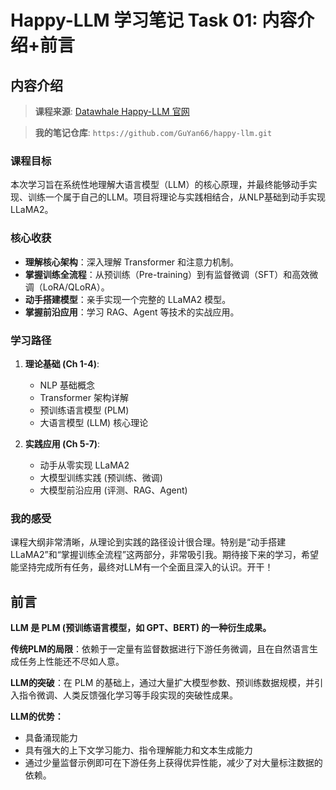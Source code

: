 # Happy-LLM 学习笔记 Task 01: 内容介绍+前言 

## 内容介绍

> **课程来源**: [Datawhale Happy-LLM 官网](https://datawhalechina.github.io/happy-llm/)

> **我的笔记仓库**: `https://github.com/GuYan66/happy-llm.git`

### 课程目标

本次学习旨在系统性地理解大语言模型（LLM）的核心原理，并最终能够动手实现、训练一个属于自己的LLM。项目将理论与实践相结合，从NLP基础到动手实现LLaMA2。

### 核心收获

- **理解核心架构**：深入理解 Transformer 和注意力机制。
- **掌握训练全流程**：从预训练（Pre-training）到有监督微调（SFT）和高效微调（LoRA/QLoRA）。
- **动手搭建模型**：亲手实现一个完整的 LLaMA2 模型。
- **掌握前沿应用**：学习 RAG、Agent 等技术的实战应用。

### 学习路径

1.  **理论基础 (Ch 1-4)**:
    - NLP 基础概念
    - Transformer 架构详解
    - 预训练语言模型 (PLM)
    - 大语言模型 (LLM) 核心理论

2.  **实践应用 (Ch 5-7)**:
    - 动手从零实现 LLaMA2
    - 大模型训练实践 (预训练、微调)
    - 大模型前沿应用 (评测、RAG、Agent)

### 我的感受

课程大纲非常清晰，从理论到实践的路径设计很合理。特别是“动手搭建LLaMA2”和“掌握训练全流程”这两部分，非常吸引我。期待接下来的学习，希望能坚持完成所有任务，最终对LLM有一个全面且深入的认识。开干！

## 前言

**LLM 是 PLM (预训练语言模型，如 GPT、BERT) 的一种衍生成果。**

**传统PLM的局限**：依赖于一定量有监督数据进行下游任务微调，且在自然语言生成任务上性能还不尽如人意。

**LLM的突破**：在 PLM 的基础上，通过大量扩大模型参数、预训练数据规模，并引入指令微调、人类反馈强化学习等手段实现的突破性成果。

**LLM的优势：**
- 具备涌现能力
- 具有强大的上下文学习能力、指令理解能力和文本生成能力
- 通过少量监督示例即可在下游任务上获得优异性能，减少了对大量标注数据的依赖。

